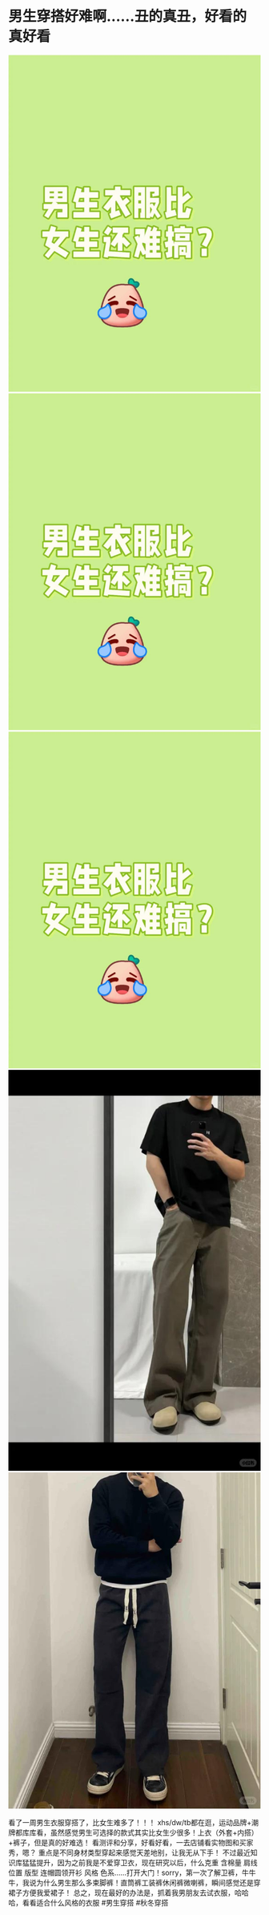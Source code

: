 # 男生穿搭好难啊……丑的真丑，好看的真好看

![](img/d697c9d3-9cfb-41cc-b1c5-9b90687c0335.jpg)
![](img/15c9d6c0-9ddd-4dbb-a481-da4d01fb6e52.jpg)
![](img/1ae7d91b-4019-4680-93b7-263c4b116831.jpg)
![](img/bd9ba9bf-d692-46e3-b6de-588cbed89750.jpg)
![](img/d0a24d10-4d24-43a9-b051-25127b95ff13.jpg)

看了一周男生衣服穿搭了，比女生难多了！！！
xhs/dw/tb都在逛，运动品牌+潮牌都库库看，虽然感觉男生可选择的款式其实比女生少很多！上衣（外套+内搭）+裤子，但是真的好难选！
看测评和分享，好看好看，一去店铺看实物图和买家秀，嗯？ 重点是不同身材类型穿起来感觉天差地别，让我无从下手！
不过最近知识库猛猛提升，因为之前我是不爱穿卫衣，现在研究以后，什么克重 含棉量 肩线位置 版型 连帽圆领开衫 风格 色系……打开大门！sorry，第一次了解卫裤，牛牛牛，我说为什么男生那么多束脚裤！直筒裤工装裤休闲裤微喇裤，瞬间感觉还是穿裙子方便我爱裙子！
总之，现在最好的办法是，抓着我男朋友去试衣服，哈哈哈，看看适合什么风格的衣服
#男生穿搭 #秋冬穿搭